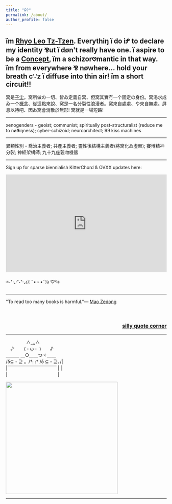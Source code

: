 ```yaml
---
title: "ẘ?"
permalink: /about/
author_profile: false
---
```



<h2>ïm <a href="https://cryotato.github.io/name/">Rhyo Leo Tz-Tzen</a>. Everythiŋ ï do iꝬ to declare my identity ⅋ut ï døn't really have one. ï aspire to be a <a href="https://cryotato.github.io/blog/">Concept</a>, ïm a schizor𖹭mantic in that way. ïm from everywhere ⅋ nøwhere... hold your breath c∵z ï diffuse into thin air! ïm a short circuit!!</h2>

窝是[子尘](https://cryotato.github.io/name/)。窝所做の一切、皆ゐ定義自窝、但窝其實冇一个固定の身份。窝渴求成ゐ一个[概念](https://cryotato.github.io/blog/)、從這點來說、窝是一名分裂性浪漫者。窝來自處處、や來自無處。屏息以待吧、因ゐ窝會消散於無形! 窝就是一場短路!

***

xenogenders - geoist; communist; spiritually post-structuralist (reduce me to nøϑiŋness); cyber-schizoid; neuroarchitect; 99 kiss machines

***

異類性別 - 喬治主義者; 共產主義者; 靈性後結構主義者(將窝化ゐ虛無); 賽博精神分裂; 神經架構師; 九十九座親吻機器

***

Sign up for sparse biennialish KitterChord & OVXX updates here:

<iframe width="540" height="305" src="https://sibforms.com/serve/MUIFAGII6dnItKKSjLTX5EippiUkxF1ouYlSnSpzunfoBOjdGVblho2CGhGW4mzc_KILsCsbcRkVSQpr3dTsERtEpvp0j1SnAL-F9rQNcW-kZ28QD3goYzm_lKFx-QQTTso0z5GwqizHIOu7mGV-OlrS33TT10jCRG8qegcTmMavoyw6xUByxMzzJ_WUDtvkxMCqcMU_dFDLIp9V" frameborder="0" scrolling="auto" allowfullscreen style="display: block;margin-left: auto;margin-right: auto;max-width: 100%;"></iframe>

✉˖⁺‧₊‧⁺˖⁺‧₊૮꒰ ˶• ༝ •˶꒱ა ♡↪

***

<div id="gr_quote_body">&quot;To read too many books is harmful.&quot;&mdash; <a title="Mao Zedong quotes" href="https://www.goodreads.com/author/quotes/4797485.Mao_Zedong">Mao Zedong</a><br/><br/></div><script src="https://www.goodreads.com/quotes/widget/114414047-mybussywroteathesisoncolonialism?v=2" type="text/javascript"></script><br/>
<div style="text-align: right;"><h3><a href="https://www.goodreads.com/user/show/114414047-mybussywroteathesisoncolonialism" rel="nofollow">silly quote corner</a></h3></div>

***
　　 　 　∧_,,∧<br>
　♪　　 (・ω・ )　　♪<br>
  ＿＿＿ ＿○＿＿つヾ＿＿<br>
/δ⊆・⊇ 。/†: :† /δ ⊆・⊇｡/|<br>
|￣￣￣￣￣￣￣￣￣￣￣ | |<br>
|　　　　　　　　　　 　|<br>

<a href="https://www.last.fm/user/cryopotato"><img src="https://lastfm-recently-played.vercel.app/api?user=cryopotato" height="auto" width="350px"/></a>

***

<div style="display: flex; align-items: center; gap: 10px;"> <!-- Added wrapper div with flex styling and gap -->
  <script src="https://silly.possiblyaxolotl.com/ring/webstring.js"></script>
<script src="https://transring.neocities.org/ring.js"></script>


  <!-- 
  <a href='https://webring.dinhe.net/prev/cryotato.github.io'>Previous</a>
  <a href='https://webring.dinhe.net/next/cryotato.github.io'>Next</a> -->
 
</div> <!-- Closed wrapper div -->

